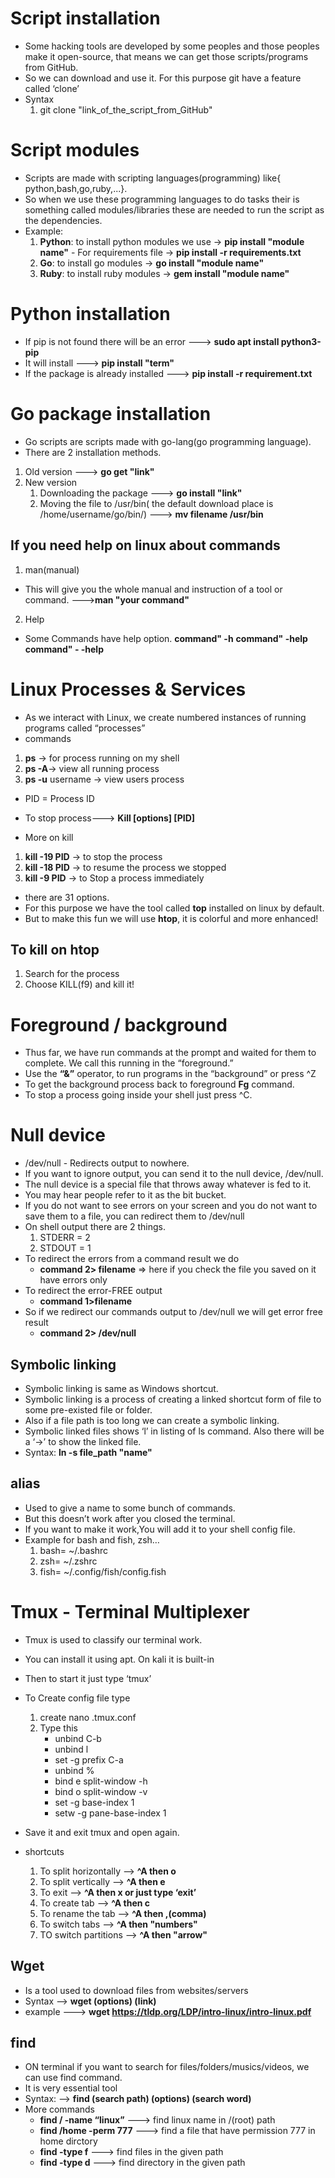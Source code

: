 # Script installation

- Some hacking tools are developed by some peoples and those peoples make it open-source, that means we can get those scripts/programs from GitHub.
- So we can download and use it. For this purpose git have a feature called ‘clone’
- Syntax
    1. git clone "link_of_the_script_from_GitHub"

# Script modules

- Scripts are made with scripting languages(programming) like{ python,bash,go,ruby,...}.
- So when we use these programming languages to do tasks their is something called modules/libraries these are needed to run the script as the dependencies.
- Example:
    1. **Python**: to install python modules we use -> **pip install "module name"**
            - For requirements file -> **pip install -r requirements.txt**
    2. **Go**: to install go modules -> **go install "module name"**
    3. **Ruby**:  to install ruby modules -> **gem install "module name"**

# Python installation

- If pip is not found there will be an error ---> **sudo apt install python3-pip**
- It will install ---> **pip install "term"**
- If the package is already installed ---> **pip install -r requirement.txt**

# Go package installation

- Go scripts are scripts made with go-lang(go programming language).
- There are 2 installation methods.

1. Old version ---> **go get "link"**
2. New version
    1. Downloading the package ---> **go install "link"**
	2. Moving the file to /usr/bin( the default download place is /home/username/go/bin/)
    	    ---> **mv filename /usr/bin**

## If you need help on linux about commands

1. man(manual)

- This will give you the whole manual and instruction of a tool or command.
        --->**man "your command"**

2. Help

- Some Commands have help option.
**command" -h**
**command" -help**
**command" - -help**

# Linux Processes & Services

- As we interact with Linux, we create numbered instances of running programs called “processes”
- commands

1. **ps**  -> for process running on my shell
2. **ps -A**-> view all running process
3. **ps -u** username -> view users process

- PID = Process ID

- To stop process---> **Kill [options] [PID]**
- More on kill

1. **kill -19 PID**  -> to stop the process
2. **kill -18 PID** -> to resume the process we stopped
3. **kill -9 PID** -> to Stop a process immediately

- there are 31 options.
- For this purpose we have the tool called **top** installed on linux by default.
- But to make this fun we will use **htop**, it is colorful and more enhanced!

## To kill on htop

1. Search for the process
2. Choose KILL(f9) and kill it!


# Foreground / background

- Thus far, we have run commands at the prompt and waited for them to complete. We call this running in the “foreground.”
- Use the **“&”** operator, to run programs in the “background” or press ^Z
- To get the background process back to foreground **Fg** command.
- To stop a process going inside your shell just press ^C.

# Null device

- /dev/null - Redirects output to nowhere.
- If you want to ignore output, you can send it to the null device, /dev/null. 
- The null device is a special file that throws away whatever is fed to it. 
- You may hear people refer to it as the bit bucket. 
- If you do not want to see errors on your screen and you do not want to save them to a file, you can redirect them to /dev/null
- On shell output there are 2 things.
    1. STDERR =  2
    2. STDOUT  =  1
- To redirect the errors from a command result we do 
    - **command 2> filename**  =>  here if you check the file you saved on it have errors only
- To redirect the error-FREE output
    - **command 1>filename**
- So if we redirect our commands output to /dev/null we will get error free result
    - **command 2> /dev/null**

## Symbolic linking

- Symbolic linking is same as Windows shortcut.
- Symbolic linking is a process of creating a linked shortcut form of file to some pre-existed file or folder.
- Also if a file path is too long we can create a symbolic linking.
- Symbolic linked files shows ‘l’ in listing of ls command. Also there will be a ‘->’ to show the linked file.
- Syntax: **ln -s file_path "name"** 

## alias

- Used to give a name to some bunch of commands.
- But this doesn’t work after you closed the terminal.
- If you want to make it work,You will add it to your shell config file.
- Example for bash and fish, zsh…
    1. bash= ~/.bashrc
    2. zsh= ~/.zshrc
    3. fish= ~/.config/fish/config.fish

# Tmux - Terminal Multiplexer

- Tmux is used to classify our terminal work.
- You can install it using apt. On kali it is built-in
- Then to start it just type ‘tmux’
- To Create config file type
    1. create nano .tmux.conf
    2. Type this
        - unbind C-b
        - unbind l
        - set -g prefix C-a
        - unbind %
        - bind e split-window -h
        - bind o split-window -v
        - set -g base-index 1
        - setw -g pane-base-index 1
- Save it and exit tmux and open again.

- shortcuts

    1. To split horizontally --> **^A then o**
    2. To split vertically --> **^A then e**
    3. To exit --> **^A then x or just type ‘exit’**
    4. To create tab --> **^A then c**
    5. To rename the tab --> **^A then ,(comma)**
    6. To switch tabs --> **^A then "numbers"**
    7. TO switch partitions --> **^A  then "arrow"**

## Wget

- Is a tool used to download files from websites/servers
- Syntax --> **wget (options) (link)**
- example ---> **wget https://tldp.org/LDP/intro-linux/intro-linux.pdf**

## find

- ON terminal if you want to search for files/folders/musics/videos, we can use find command. 
- It is very essential tool
- Syntax: --> **find (search path) (options) (search word)**
- More commands
    - **find / -name “linux”** ---> find linux name in /(root) path
    - **find /home -perm 777** ---> find a file that have permission 777 in home dirctory 
    - **find -type f** ---> find files in the given path
    - **find -type d** ---> find directory in the given path